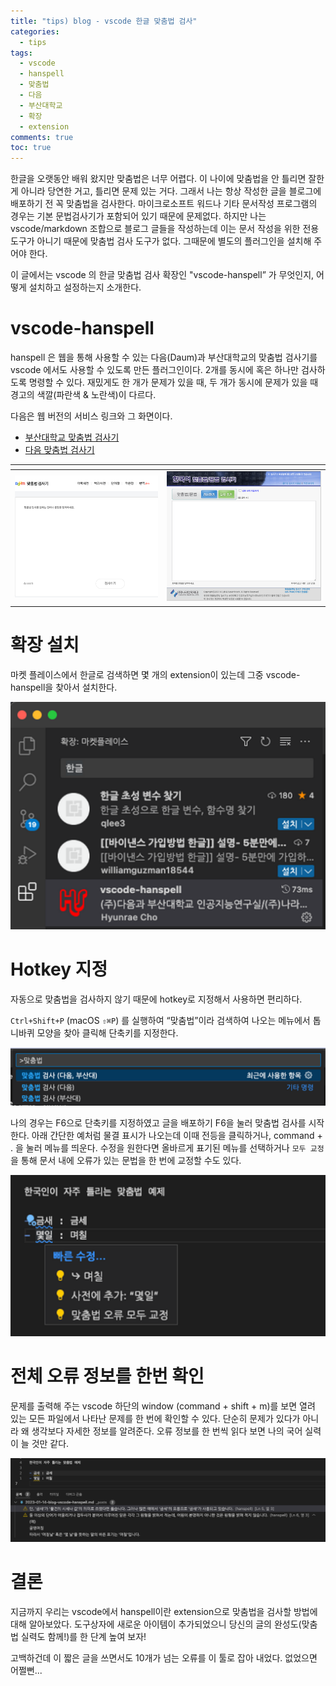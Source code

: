 ```yaml
---
title: "tips) blog - vscode 한글 맞춤법 검사"
categories:
  - tips 
tags:
  - vscode
  - hanspell
  - 맞춤법
  - 다음
  - 부산대학교
  - 확장
  - extension
comments: true
toc: true
---
```

한글을 오랫동안 배워 왔지만 맞춤법은 너무 어렵다. 이 나이에 맞춤법을 안 틀리면 잘한 게 아니라 당연한 거고, 틀리면 문제 있는 거다. 그래서 나는 항상 작성한 글을 블로그에 배포하기 전 꼭 맞춤법을 검사한다. 마이크로소프트 워드나 기타 문서작성 프로그램의 경우는 기본 문법검사기가 포함되어 있기 때문에 문제없다. 하지만 나는 vscode/markdown 조합으로 블로그 글들을 작성하는데 이는 문서 작성을 위한 전용 도구가 아니기 때문에 맞춤법 검사 도구가 없다. 그때문에 별도의 플러그인을 설치해 주어야 한다. 

이 글에서는 vscode 의 한글 맞춤법 검사 확장인 "vscode-hanspell” 가 무엇인지, 어떻게 설치하고 설정하는지 소개한다. 

# vscode-hanspell
hanspell 은 웹을 통해 사용할 수 있는 다음(Daum)과 부산대학교의 맞춤법 검사기를 vscode 에서도 사용할 수 있도록 만든 플러그인이다. 2개를 동시에 혹은 하나만 검사하도록 명령할 수 있다. 재밌게도 한 개가 문제가 있을 때, 두 개가 동시에 문제가 있을 때 경고의 색깔(파란색 & 노란색)이 다르다. 

다음은 웹 버전의 서비스 링크와 그 화면이다. 
- [부산대학교 맞춤법 검사기](http://speller.cs.pusan.ac.kr/)
- [다음 맞춤법 검사기](https://alldic.daum.net/grammar_checker.do)

| <!----> |<!---->|
|:--:|:--:|
|![](/assets/images/2023-01-14-20-26-10.png)|![](/assets/images/2023-01-14-20-26-51.png)|

# 확장 설치
마켓 플레이스에서 한글로 검색하면 몇 개의 extension이 있는데 그중 vscode-hanspell을 찾아서 설치한다. 

![](/assets/images/2023-01-14-20-30-30.png)

# Hotkey 지정
자동으로 맞춤법을 검사하지 않기 때문에 hotkey로 지정해서 사용하면 편리하다. 

`Ctrl+Shift+P` (macOS `⇧⌘P`) 를 실행하여 “맞춤법”이라 검색하여 나오는 메뉴에서 톱니바퀴 모양을 찾아 클릭해 단축키를 지정한다.  

![](/assets/images/2023-01-14-20-31-06.png)

나의 경우는 F6으로 단축키를 지정하였고 글을 배포하기 F6을 눌러 맞춤법 검사를 시작한다. 아래 간단한 예처럼 물결 표시가 나오는데 이때 전등을 클릭하거나, command + . 을 눌러 메뉴를 띄운다. 수정을 원한다면 올바르게 표기된 메뉴를 선택하거나 `모두 교정`을 통해 문서 내에 오류가 있는 문법을 한 번에 교정할 수도 있다. 

![](/assets/images/2023-01-14-20-31-40.png)

# 전체 오류 정보를 한번 확인

문제를 출력해 주는 vscode 하단의 window (command + shift + m)를 보면 열려 있는 모든 파일에서 나타난 문제를 한 번에 확인할 수 있다. 단순히 문제가 있다가 아니라 왜  생각보다 자세한 정보를 알려준다. 오류 정보를 한 번씩 읽다 보면 나의 국어 실력이 늘 것만 같다. 

![](/assets/images/2023-01-14-20-31-55.png)

# 결론
 지금까지 우리는 vscode에서 hanspell이란 extension으로 맞춤법을 검사할 방법에 대해 알아보았다. 도구상자에 새로운 아이템이 추가되었으니 당신의 글의 완성도(맞춤법 실력도 함께!)를 한 단계 높여 보자! 

 고백하건데 이 짧은 글을 쓰면서도 10개가 넘는 오류를 이 툴로 잡아 내었다. 없었으면 어쩔뻔...



